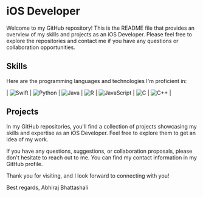 # iOS Developer

Welcome to my GitHub repository! This is the README file that provides an overview of my skills and projects as an iOS Developer. Please feel free to explore the repositories and contact me if you have any questions or collaboration opportunities.

## Skills

Here are the programming languages and technologies I'm proficient in:

| ![Swift](https://img.shields.io/badge/Swift-5-orange?style=for-the-badge&logo=swift) | ![Python](https://img.shields.io/badge/Python-3-blue?style=for-the-badge&logo=python) | ![Java](https://img.shields.io/badge/Java-11-red?style=for-the-badge&logo=java) | ![R](https://img.shields.io/badge/R-4-green?style=for-the-badge&logo=r) | ![JavaScript](https://img.shields.io/badge/JavaScript-ES6-yellow?style=for-the-badge&logo=javascript) | ![C](https://img.shields.io/badge/C-11-blue?style=for-the-badge&logo=c) | ![C++](https://img.shields.io/badge/C++-17-blue?style=for-the-badge&logo=cplusplus) |

## Projects

In my GitHub repositories, you'll find a collection of projects showcasing my skills and expertise as an iOS Developer. Feel free to explore them to get an idea of my work.

If you have any questions, suggestions, or collaboration proposals, please don't hesitate to reach out to me. You can find my contact information in my GitHub profile.

Thank you for visiting, and I look forward to connecting with you!

Best regards,
Abhiraj Bhattashali 
